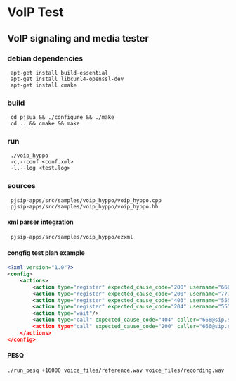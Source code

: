 # VoIP Test

## VoIP signaling and media tester

### debian dependencies
```
 apt-get install build-essential
 apt-get install libcurl4-openssl-dev
 apt-get install cmake
```
### build
```
 cd pjsua && ./configure && ./make
 cd .. && cmake && make
```
### run
```
 ./voip_hyppo
 -c,--conf <conf.xml> 
 -l,--log <test.log>
```
### sources
```
 pjsip-apps/src/samples/voip_hyppo/voip_hyppo.cpp
 pjsip-apps/src/samples/voip_hyppo/voip_hyppo.hh
```

#### xml parser integration
```
 pjsip-apps/src/samples/voip_hyppo/ezxml
```

#### congfig test plan example
```xml
<?xml version="1.0"?>
<config>
	<actions>
		<action type="register" expected_cause_code="200" username="666" password="DNV9J1xUU" registrar="sip.server.net"/>
		<action type="register" expected_cause_code="200" username="777" password="SMOF0qFRA" registrar="sip.server.net"/>
		<action type="register" expected_cause_code="403" username="555" password="SMOF0qFRA" registrar="sip.server.net"/>
		<action type="register" expected_cause_code="204" username="555" password="SMOF0qFRA" registrar="sip.server.net"/>
		<action type="wait"/>
		<action type="call" expected_cause_code="404" caller="666@sip.server.net" callee="555@sip.server.net" duration=10/>
		<action type="call" expected_cause_code="200" caller="666@sip.server.net" callee="777@sip.server.net" duration=10/>
	</actions>
</config>
```

#### PESQ
```
./run_pesq +16000 voice_files/reference.wav voice_files/recording.wav
```
